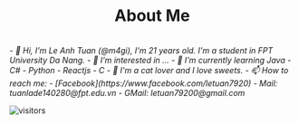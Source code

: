 
<h1 align="center"> About Me </h1>
<br/>  
<i>
- 👋 Hi, I’m Le Anh Tuan (@m4gi), I'm 21 years old. I'm a student in FPT University Da Nang. 
- 👀 I’m interested in ...
- 🌱 I’m currently learning Java - C# - Python - Reactjs - C
- 💞️ I'm a cat lover and I love sweets.
- 📫 How to reach me:
  - [Facebook](https://www.facebook.com/letuan7920)
  - Mail: tuanlade140280@fpt.edu.vn
  - GMail: letuan79200@gmail.com
</i>


![visitors](https://visitor-badge.laobi.icu/badge?page_id=m4gi.m4gi)
<!---
m4gi/m4gi is a ✨ special ✨ repository because its `README.md` (this file) appears on your GitHub profile.
You can click the Preview link to take a look at your changes.
--->
